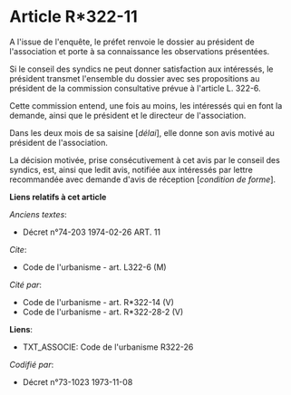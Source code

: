 # Article R*322-11

A l'issue de l'enquête, le préfet renvoie le dossier au président de l'association et porte à sa connaissance les
observations présentées.

Si le conseil des syndics ne peut donner satisfaction aux intéressés, le président transmet l'ensemble du dossier avec ses
propositions au président de la commission consultative prévue à l'article L. 322-6.

Cette commission entend, une fois au moins, les intéressés qui en font la demande, ainsi que le président et le directeur de
l'association.

Dans les deux mois de sa saisine [*délai*], elle donne son avis motivé au président de l'association.

La décision motivée, prise consécutivement à cet avis par le conseil des syndics, est, ainsi que ledit avis, notifiée aux
intéressés par lettre recommandée avec demande d'avis de réception [*condition de forme*].

**Liens relatifs à cet article**

_Anciens textes_:

  - Décret n°74-203 1974-02-26 ART. 11

_Cite_:

  - Code de l'urbanisme - art. L322-6 (M)

_Cité par_:

  - Code de l'urbanisme - art. R*322-14 (V)
  - Code de l'urbanisme - art. R*322-28-2 (V)

**Liens**:

  - TXT_ASSOCIE: Code de l'urbanisme R322-26

_Codifié par_:

  - Décret n°73-1023 1973-11-08
